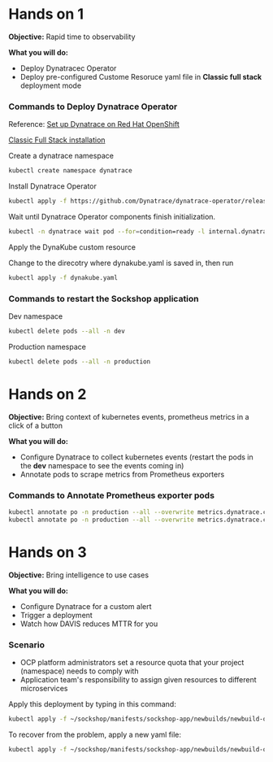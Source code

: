 # Hands on 1

**Objective:** Rapid time to observability

**What you will do:**
- Deploy Dynatracec Operator
- Deploy pre-configured Custome Resoruce yaml file in **Classic full stack** deployment mode 

### Commands to Deploy Dynatrace Operator

Reference: [Set up Dynatrace on Red Hat OpenShift](https://www.dynatrace.com/support/help/setup-and-configuration/setup-on-container-platforms/openshift)

[Classic Full Stack installation](https://www.dynatrace.com/support/help/setup-and-configuration/setup-on-container-platforms/openshift/set-up-ocp-monitoring)

Create a dynatrace namespace

```bash
kubectl create namespace dynatrace
```

Install Dynatrace Operator

```bash
kubectl apply -f https://github.com/Dynatrace/dynatrace-operator/releases/latest/download/kubernetes.yaml
```

Wait until Dynatrace Operator components finish initialization.

```bash
kubectl -n dynatrace wait pod --for=condition=ready -l internal.dynatrace.com/app=webhook --timeout=300s
```

Apply the DynaKube custom resource

Change to the direcotry where dynakube.yaml is saved in, then run

```bash
kubectl apply -f dynakube.yaml
```

### Commands to restart the Sockshop application

Dev namespace

```bash
kubectl delete pods --all -n dev
```

Production namespace

```bash
kubectl delete pods --all -n production
```

# Hands on 2

**Objective:** Bring context of kubernetes events, prometheus metrics in a click of a button

**What you will do:**
- Configure Dynatrace to collect kubernetes events (restart the pods in the **dev** namespace to see the events coming in)
- Annotate pods to scrape metrics from Prometheus exporters 

### Commands to Annotate Prometheus exporter pods

```bash
kubectl annotate po -n production --all --overwrite metrics.dynatrace.com/scrape=true
kubectl annotate po -n production --all --overwrite metrics.dynatrace.com/port=8080
```

# Hands on 3

**Objective:** Bring intelligence to use cases

**What you will do:**
- Configure Dynatrace for a custom alert
- Trigger a deployment
- Watch how DAVIS reduces MTTR for you

### Scenario
- OCP platform administrators set a resource quota that your project (namespace) needs to comply with
- Application team's responsibility to assign given resources to different microservices

Apply this deployment by typing in this command:

```bash
kubectl apply -f ~/sockshop/manifests/sockshop-app/newbuilds/newbuild-quota.yml
```

To recover from the problem, apply a new yaml file:

```bash
kubectl apply -f ~/sockshop/manifests/sockshop-app/newbuilds/newbuild-quota-fix.yml
```
